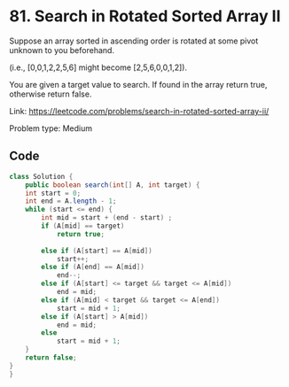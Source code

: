 # 81. Search in Rotated Sorted Array II
Suppose an array sorted in ascending order is rotated at some pivot unknown to you beforehand.

(i.e., [0,0,1,2,2,5,6] might become [2,5,6,0,0,1,2]).

You are given a target value to search. If found in the array return true, otherwise return false.

Link: https://leetcode.com/problems/search-in-rotated-sorted-array-ii/

Problem type: Medium
## Code
```java
class Solution {
    public boolean search(int[] A, int target) {
    int start = 0;
    int end = A.length - 1;
    while (start <= end) {
        int mid = start + (end - start) ;
        if (A[mid] == target) 
            return true;
        
        else if (A[start] == A[mid])
            start++;
        else if (A[end] == A[mid])
            end--;
        else if (A[start] <= target && target <= A[mid]) 
            end = mid;
        else if (A[mid] < target && target <= A[end])
            start = mid + 1;
        else if (A[start] > A[mid]) 
            end = mid;
        else   
            start = mid + 1;
    }
    return false;
}
}
```
